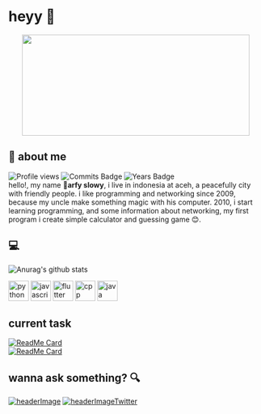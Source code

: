 # heyy :wave:
<p align="center">
  <img src="https://i.pinimg.com/originals/0c/6a/87/0c6a8788d5a21cb84faec253ab0c8804.gif" height="200" width="450"/>
</p>



## :boy: about me 
![Profile views](https://gpvc.arturio.dev/slowy07) ![Commits Badge](https://badges.pufler.dev/commits/monthly/slowy07) ![Years Badge](https://badges.pufler.dev/years/slowy07)\
hello!, my name :boy:**arfy slowy**, i live in indonesia at aceh, a peacefully city with friendly people. i like programming and networking since 2009, because my uncle make something magic with his computer. 2010, i start learning programming, and some information about networking, my first program i create simple calculator and guessing game :blush:.
## :computer:
![Anurag's github stats](https://github-readme-stats.vercel.app/api?username=slowy07&show_icons=true&theme=bear)
<p align="left">
  <img src="https://cdn.icon-icons.com/icons2/112/PNG/512/python_18894.png" width="40" height="40"alt="python">
  <img src="https://cdn.icon-icons.com/icons2/2108/PNG/512/javascript_icon_130900.png" width="40" height="40" alt="javascript">
  <img src="https://cdn.icon-icons.com/icons2/2107/PNG/512/file_type_flutter_icon_130599.png" width="40" height="40" alt="flutter">
  <img src="https://cdn.icon-icons.com/icons2/2107/PNG/512/file_type_cpp_icon_130670.png" width="40" height="40" alt="cpp">
  <img src="https://cdn.icon-icons.com/icons2/159/PNG/256/java_22523.png" width="40" height="40" alt="java">
</p>

## current task
[![ReadMe Card](https://github-readme-stats.vercel.app/api/pin/?username=slowy07&repo=jsLesson&theme=bear)](https://github.com/slowy07/jsLesson)\
[![ReadMe Card](https://github-readme-stats.vercel.app/api/pin/?username=slowy07&repo=google-research&theme=bear)](https://github.com/google-research/google-research)

## wanna ask something? :mag:
[![headerImage](https://icon-icons.com/icons2/1211/PNG/48/1491580635-yumminkysocialmedia26_83102.png)](https://www.instagram.com/arfy.slowy)
[![headerImageTwitter](https://icon-icons.com/icons2/1211/PNG/48/1491579542-yumminkysocialmedia22_83078.png)](https://www.twitter.com/arfyslowy1)
